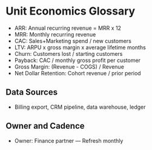 # Unit Economics Glossary
- ARR: Annual recurring revenue = MRR x 12
- MRR: Monthly recurring revenue
- CAC: Sales+Marketing spend / new customers
- LTV: ARPU x gross margin x average lifetime months
- Churn: Customers lost / starting customers
- Payback: CAC / monthly gross profit per customer
- Gross Margin: (Revenue - COGS) / Revenue
- Net Dollar Retention: Cohort revenue / prior period

## Data Sources
- Billing export, CRM pipeline, data warehouse, ledger

## Owner and Cadence
- Owner: Finance partner — Refresh monthly
